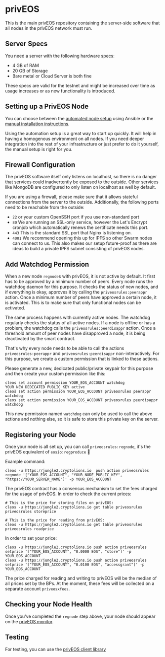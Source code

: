 # privEOS

This is the main privEOS repository containing the server-side software that all nodes in the privEOS network must run.

## Server Specs
You need a server with the following hardware specs:

* 4 GB of RAM
* 20 GB of Storage
* Bare metal or Cloud Server is both fine

These specs are valid for the testnet and might be increased over time as usage increases or as new functionality is introduced.

## Setting up a PrivEOS Node

You can choose between the [automated node setup](https://github.com/rawrat/priveos-automation) using Ansible or the [manual installation instructions](https://github.com/rawrat/privEOS/blob/master/Manual_Node_Setup.md). 

Using the automation setup is a great way to start up quickly. It will help in having a homogenous environment on all nodes. If you need deeper integration into the rest of your infrastructure or just prefer to do it yourself, the manual setup is right for you.

## Firewall Configuration
The privEOS software itself only listens on localhost, so there is no danger that services could inadvertently be exposed to the outside. Other services like MongoDB are configured to only listen on localhost as well by default. 

If you are using a firewall, please make sure that it allows stateful connections from the server to the outside. Additionally, the following ports need to be reachable from the outside:
* `22` or your custom OpenSSH port if you use non-standard port
* `80` We are running an SSL-only service, however the Let's Encrypt cronjob which automatically renews the certificate needs this port.
* `443` This is the standard SSL port that Nginx is listening on.
* `4001` We recommend opening this up for IPFS so other Swarm nodes can connect to us. This also makes our setup future-proof as there are ideas to build a private IPFS subnet consisting of privEOS nodes.

## Add Watchdog Permission

When a new node `regnode`s with privEOS, it is not active by default. It first has to be approved by a minimum number of peers. Every node runs the watchdog daemon for this purpose. It checks the status of new nodes, and if everything is okay, approves it by calling the `priveosrules:peerappr` action. Once a minimum number of peers have approved a certain node, it is activated. This is to make sure that only functional nodes can be activated.

The same process happens with currently active nodes. The watchdog regularly checks the status of all active nodes. If a node is offline or has a problem, the watchdog calls the `priveosrules:peerdisappr` action. Once a threshold amount of peer nodes have disapproved a node, it is being deactivated by the smart contract.

That's why every node needs to be able to call the actions `priveosrules:peerappr` and `priveosrules:peerdisappr` non-interactively. For this purpose, we create a custom permission that is linked to these actions.

Please generate a new, dedicated public/private keypair for this purpose and then create your custom permission like this:

    cleos set account permission YOUR_EOS_ACCOUNT watchdog YOUR_NEW_DEDICATED_PUBLIC_KEY active
    cleos set action permission YOUR_EOS_ACCOUNT priveosrules peerappr watchdog
    cleos set action permission YOUR_EOS_ACCOUNT priveosrules peerdisappr watchdog
    
This new permission named `watchdog` can only be used to call the above actions and nothing else, so it is safe to store this private key on the server.
    
## Registering your Node
Once your node is all set up, you can call ```priveosrules:regnode```, it's the privEOS equivalent of ```eosio:regproduce``` 🙂

Example command:

    cleos -u https://jungle2.cryptolions.io  push action priveosrules regnode '["YOUR_EOS_ACCOUNT", "YOUR_NODE_PUBLIC_KEY", "https://YOUR_SERVER_NAME"]' -p YOUR_EOS_ACCOUNT
    
The privEOS contract has a consensus mechanism to set the fees charged for the usage of privEOS. In order to check the current prices:

    # This is the price for storing files on privEOS:
    cleos -u https://jungle2.cryptolions.io get table priveosrules priveosrules storeprice
    
    # This is the price for reading from privEOS:
    cleos -u https://jungle2.cryptolions.io get table priveosrules priveosrules readprice

In order to set your price:
    
    cleos -u https://jungle2.cryptolions.io push action priveosrules setprice '["YOUR_EOS_ACCOUNT", "0.0000 EOS", "store"]' -p YOUR_EOS_ACCOUNT
    cleos -u https://jungle2.cryptolions.io push action priveosrules setprice '["YOUR_EOS_ACCOUNT", "0.0100 EOS", "accessgrant"]' -p YOUR_EOS_ACCOUNT

The price charged for reading and writing to privEOS will be the median of all prices set by the BPs. At the moment, these fees will be collected on a separate account ```priveosxfees```.

## Checking your Node Health
Once you've completed the ```regnode``` step above, your node should appear on the [privEOS monitor](https://monitor.priveos.io/). 

## Testing
For testing, you can use the [privEOS client library](https://github.com/rawrat/priveos-client)

